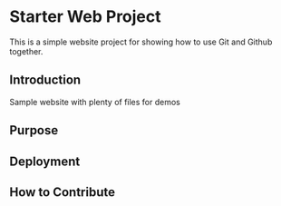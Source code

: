# Starter Web Project

This is a simple website project for showing how to use Git and Github together.

## Introduction

Sample website with plenty of files for demos

## Purpose

## Deployment

## How to Contribute